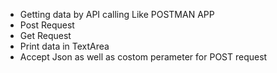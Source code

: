 - Getting data by API calling Like POSTMAN APP
- Post Request
- Get Request
- Print data in TextArea
- Accept Json as well as costom perameter for POST request
